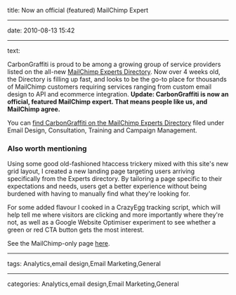 title: Now an official (featured) MailChimp Expert

----

date: 2010-08-13 15:42

----

text: 

CarbonGraffiti is proud to be among a growing group of service providers listed on the all-new <a href="http://experts.mailchimp.com/">MailChimp Experts Directory</a>.  Now over 4 weeks old, the Directory is filling up fast, and looks to be the go-to place for thousands of MailChimp customers requiring services ranging from custom email design to API and ecommerce integration.  <strong>Update: CarbonGraffiti is now an official, featured MailChimp expert.  That means people like us, and MailChimp agree.</strong> 

You can <a href="http://experts.mailchimp.com/profile/carbongraffiti">find CarbonGraffiti on the MailChimp Experts Directory</a> filed under Email Design, Consultation, Training and Campaign Management. 

<h3>Also worth mentioning</h3>
Using some good old-fashioned htaccess trickery mixed with this site's new grid layout, I created a new landing page targeting users arriving specifically from the Experts directory.  By tailoring a page specific to their expectations and needs, users get a better experience without being burdened with having to manually find what they're looking for.

For some added flavour I cooked in a CrazyEgg tracking script, which will help tell me where visitors are clicking and more importantly where they're not, as well as a Google Website Optimiser experiment to see whether a green or red CTA button gets the most interest.   

See the MailChimp-only page <a href="http://www.carbongraffiti.com/mailchimp-expert/">here</a>.
<a href="http://www.carbongraffiti.com/mailchimp-expert/"><img src="http://www.carbongraffiti.com/wp-content/uploads/2010/08/experts-page.gif" alt="" title="experts-page" /></a>

----

tags: Analytics,email design,Email Marketing,General

----

categories: Analytics,email design,Email Marketing,General